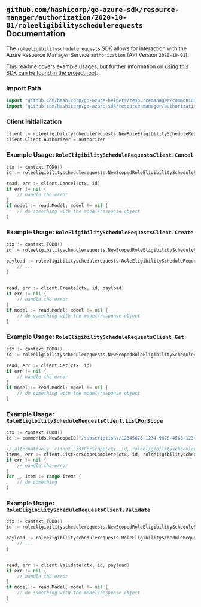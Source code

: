 
## `github.com/hashicorp/go-azure-sdk/resource-manager/authorization/2020-10-01/roleeligibilityschedulerequests` Documentation

The `roleeligibilityschedulerequests` SDK allows for interaction with the Azure Resource Manager Service `authorization` (API Version `2020-10-01`).

This readme covers example usages, but further information on [using this SDK can be found in the project root](https://github.com/hashicorp/go-azure-sdk/tree/main/docs).

### Import Path

```go
import "github.com/hashicorp/go-azure-helpers/resourcemanager/commonids"
import "github.com/hashicorp/go-azure-sdk/resource-manager/authorization/2020-10-01/roleeligibilityschedulerequests"
```


### Client Initialization

```go
client := roleeligibilityschedulerequests.NewRoleEligibilityScheduleRequestsClientWithBaseURI("https://management.azure.com")
client.Client.Authorizer = authorizer
```


### Example Usage: `RoleEligibilityScheduleRequestsClient.Cancel`

```go
ctx := context.TODO()
id := roleeligibilityschedulerequests.NewScopedRoleEligibilityScheduleRequestID("/subscriptions/12345678-1234-9876-4563-123456789012/resourceGroups/some-resource-group", "roleEligibilityScheduleRequestValue")

read, err := client.Cancel(ctx, id)
if err != nil {
	// handle the error
}
if model := read.Model; model != nil {
	// do something with the model/response object
}
```


### Example Usage: `RoleEligibilityScheduleRequestsClient.Create`

```go
ctx := context.TODO()
id := roleeligibilityschedulerequests.NewScopedRoleEligibilityScheduleRequestID("/subscriptions/12345678-1234-9876-4563-123456789012/resourceGroups/some-resource-group", "roleEligibilityScheduleRequestValue")

payload := roleeligibilityschedulerequests.RoleEligibilityScheduleRequest{
	// ...
}


read, err := client.Create(ctx, id, payload)
if err != nil {
	// handle the error
}
if model := read.Model; model != nil {
	// do something with the model/response object
}
```


### Example Usage: `RoleEligibilityScheduleRequestsClient.Get`

```go
ctx := context.TODO()
id := roleeligibilityschedulerequests.NewScopedRoleEligibilityScheduleRequestID("/subscriptions/12345678-1234-9876-4563-123456789012/resourceGroups/some-resource-group", "roleEligibilityScheduleRequestValue")

read, err := client.Get(ctx, id)
if err != nil {
	// handle the error
}
if model := read.Model; model != nil {
	// do something with the model/response object
}
```


### Example Usage: `RoleEligibilityScheduleRequestsClient.ListForScope`

```go
ctx := context.TODO()
id := commonids.NewScopeID("/subscriptions/12345678-1234-9876-4563-123456789012/resourceGroups/some-resource-group")

// alternatively `client.ListForScope(ctx, id, roleeligibilityschedulerequests.DefaultListForScopeOperationOptions())` can be used to do batched pagination
items, err := client.ListForScopeComplete(ctx, id, roleeligibilityschedulerequests.DefaultListForScopeOperationOptions())
if err != nil {
	// handle the error
}
for _, item := range items {
	// do something
}
```


### Example Usage: `RoleEligibilityScheduleRequestsClient.Validate`

```go
ctx := context.TODO()
id := roleeligibilityschedulerequests.NewScopedRoleEligibilityScheduleRequestID("/subscriptions/12345678-1234-9876-4563-123456789012/resourceGroups/some-resource-group", "roleEligibilityScheduleRequestValue")

payload := roleeligibilityschedulerequests.RoleEligibilityScheduleRequest{
	// ...
}


read, err := client.Validate(ctx, id, payload)
if err != nil {
	// handle the error
}
if model := read.Model; model != nil {
	// do something with the model/response object
}
```
